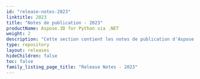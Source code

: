 ```yaml
---
id: "release-notes-2023"
linktitle: 2023
title: "Notes de publication - 2023"
productName: Aspose.3D for Python via .NET
weight: 2
description: "Cette section contient les notes de publication d'Aspose.3D pour Python via .NET pour l'année 2023. Dans ces notes de publication, nous publions la liste des problèmes qui ont été corrigés dans la version actuelle, ainsi que tous les changements d'API publiques et comportementaux."
type: repository
layout: releases
hideChildren: false
toc: false
family_listing_page_title: "Release Notes - 2023"
---
```


